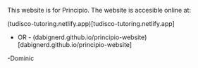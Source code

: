 This website is for Principio.
The website is accesible online at:

(tudisco-tutoring.netlify.app)[tudisco-tutoring.netlify.app] 
- OR -
(dabignerd.github.io/principio-website)[dabignerd.github.io/principio-website]

-Dominic
